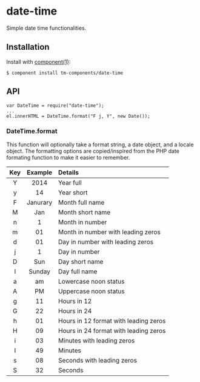 
# date-time

  Simple date time functionalities.

## Installation

  Install with [component(1)](http://component.io):

    $ component install tm-components/date-time

## API
```
var DateTime = require("date-time");
...
el.innerHTML = DateTime.format("F j, Y", new Date());
```

### DateTime.format

This function will optionally take a format string, a date object, and a locale object. The formatting options are copied/inspired from the PHP date formating function to make it easier to remember.

| Key | Example | Details |
|:---:|:-------:|:--------|
| Y | 2014 | Year full |
| y | 14 | Year short |
| F | Janurary | Month full name |
| M | Jan | Month short name |
| n | 1 | Month in number |
| m | 01 | Month in number with leading zeros |
| d | 01 | Day in number with leading zeros |
| j | 1 | Day in number |
| D | Sun | Day short name |
| l | Sunday | Day full name |
| a | am | Lowercase noon status |
| A | PM | Uppercase noon status|
| g | 11 | Hours in 12 |
| G | 22 | Hours in 24 |
| h | 01 | Hours in 12 format with leading zeros |
| H | 09 | Hours in 24 format with leading zeros |
| i | 03 | Minutes with leading zeros |
| I | 49 | Minutes |
| s | 08 | Seconds with leading zeros |
| S | 32 | Seconds |